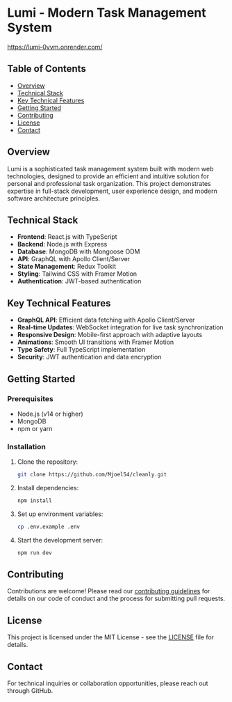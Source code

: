 # Lumi - Modern Task Management System

https://lumi-0vvm.onrender.com/

## Table of Contents

- [Overview](#overview)
- [Technical Stack](#technical-stack)
- [Key Technical Features](#key-technical-features)
- [Getting Started](#getting-started)
- [Contributing](#contributing)
- [License](#license)
- [Contact](#contact)

## Overview

Lumi is a sophisticated task management system built with modern web technologies, designed to provide an efficient and intuitive solution for personal and professional task organization. This project demonstrates expertise in full-stack development, user experience design, and modern software architecture principles.

## Technical Stack

- **Frontend**: React.js with TypeScript
- **Backend**: Node.js with Express
- **Database**: MongoDB with Mongoose ODM
- **API**: GraphQL with Apollo Client/Server
- **State Management**: Redux Toolkit
- **Styling**: Tailwind CSS with Framer Motion
- **Authentication**: JWT-based authentication

## Key Technical Features

- **GraphQL API**: Efficient data fetching with Apollo Client/Server
- **Real-time Updates**: WebSocket integration for live task synchronization
- **Responsive Design**: Mobile-first approach with adaptive layouts
- **Animations**: Smooth UI transitions with Framer Motion
- **Type Safety**: Full TypeScript implementation
- **Security**: JWT authentication and data encryption

## Getting Started

### Prerequisites

- Node.js (v14 or higher)
- MongoDB
- npm or yarn

### Installation

1. Clone the repository:

   ```sh
   git clone https://github.com/Mjoel54/cleanly.git
   ```

2. Install dependencies:

   ```sh
   npm install
   ```

3. Set up environment variables:

   ```sh
   cp .env.example .env
   ```

4. Start the development server:
   ```sh
   npm run dev
   ```

## Contributing

Contributions are welcome! Please read our [contributing guidelines](CONTRIBUTING.md) for details on our code of conduct and the process for submitting pull requests.

## License

This project is licensed under the MIT License - see the [LICENSE](LICENSE) file for details.

## Contact

For technical inquiries or collaboration opportunities, please reach out through GitHub.
